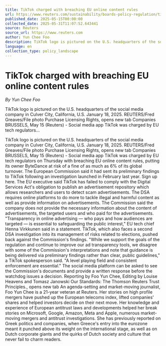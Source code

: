 ```yaml
---
title: TikTok charged with breaching EU online content rules
url: https://www.reuters.com/sustainability/boards-policy-regulation/tiktok-charged-with-breaching-eu-online-content-rules-2025-05-15/
published_date: 2025-05-15T00:00:00
collected_date: 2025-05-31T11:07:52.643441
source: Reuters
source_url: https://www.reuters.com
author: Yun Chee Foo
description: TikTok logo is pictured on the U.S. headquarters of the social media company in Culver City, California, U.S. January 18, 2025. REUTERS/Fred Greaves/File photo Purchase Licensing Rights, opens new tab Companies BRUSSELS, May 15 (Reuters) - Social media app TikTok was charged by EU tech regulators...
language: en
collection_type: policy_landscape
---
```


# TikTok charged with breaching EU online content rules

*By Yun Chee Foo*

TikTok logo is pictured on the U.S. headquarters of the social media company in Culver City, California, U.S. January 18, 2025. REUTERS/Fred Greaves/File photo Purchase Licensing Rights, opens new tab Companies BRUSSELS, May 15 (Reuters) - Social media app TikTok was charged by EU tech regulators...

TikTok logo is pictured on the U.S. headquarters of the social media company in Culver City, California, U.S. January 18, 2025. REUTERS/Fred Greaves/File photo Purchase Licensing Rights, opens new tab Companies BRUSSELS, May 15 (Reuters) - Social media app TikTok was charged by EU tech regulators on Thursday with breaching EU online content rules, putting its owner ByteDance at risk of a fine of as much as 6% of its global turnover. The European Commission said it had sent its preliminary findings to TikTok following an investigation launched in February last year. Sign up here. The EU executive said TikTok has failed to comply with the Digital Services Act's obligation to publish an advertisement repository which allows researchers and users to detect scam advertisements. The DSA requires online platforms to do more to tackle illegal and harmful content as well as provide information on advertisements. The Commission said the company does not provide the necessary information about the content of advertisements, the targeted users and who paid for the advertisements. "Transparency in online advertising — who pays and how audiences are targeted — is essential to safeguarding the public interest," EU tech chief Henna Virkkunen said in a statement. TikTok, which also faces a second DSA investigation into its management of risks related to elections, pushed back against the Commission's findings. "While we support the goals of the regulation and continue to improve our ad transparency tools, we disagree with some of the Commission's interpretations and note that guidance is being delivered via preliminary findings rather than clear, public guidelines," a TikTok spokesperson said. "A level playing field and consistent enforcement are essential." The social media platform can be asked to see the Commission's documents and provide a written response before the watchdog issues a decision. Reporting by Foo Yun Chee, Editing by Louise Heavens and Tomasz Janowski Our Standards: The Thomson Reuters Trust Principles., opens new tab An agenda-setting and market-moving journalist, Foo Yun Chee is a 21-year veteran at Reuters. Her stories on high profile mergers have pushed up the European telecoms index, lifted companies' shares and helped investors decide on their next move. Her knowledge and experience of European antitrust laws and developments helped her break stories on Microsoft, Google, Amazon, Meta and Apple, numerous market-moving mergers and antitrust investigations. She has previously reported on Greek politics and companies, when Greece's entry into the eurozone meant it punched above its weight on the international stage, as well as on Dutch corporate giants and the quirks of Dutch society and culture that never fail to charm readers.